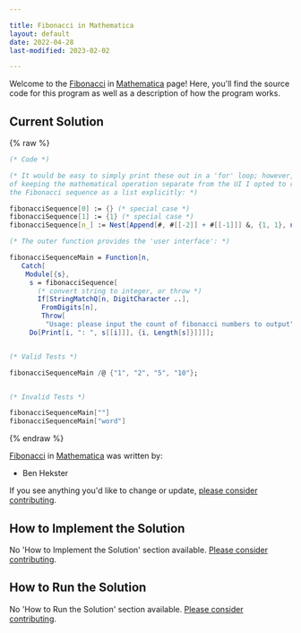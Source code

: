 ```yaml
---

title: Fibonacci in Mathematica
layout: default
date: 2022-04-28
last-modified: 2023-02-02

---
```


Welcome to the [Fibonacci](https://sampleprograms.io/projects/fibonacci) in [Mathematica](https://sampleprograms.io/languages/mathematica) page! Here, you'll find the source code for this program as well as a description of how the program works.

## Current Solution

{% raw %}

```mathematica
(* Code *)

(* It would be easy to simply print these out in a 'for' loop; however, in the spirit
of keeping the mathematical operation separate from the UI I opted to return
the Fibonacci sequence as a list explicitly: *)

fibonacciSequence[0] := {} (* special case *)
fibonacciSequence[1] := {1} (* special case *)
fibonacciSequence[n_] := Nest[Append[#, #[[-2]] + #[[-1]]] &, {1, 1}, n - 2]

(* The outer function provides the 'user interface': *)

fibonacciSequenceMain = Function[n,
   Catch[
    Module[{s},
     s = fibonacciSequence[
       (* convert string to integer, or throw *)
       If[StringMatchQ[n, DigitCharacter ..],
        FromDigits[n],
        Throw[
         "Usage: please input the count of fibonacci numbers to output"]]];
     Do[Print[i, ": ", s[[i]]], {i, Length[s]}]]]];


(* Valid Tests *)

fibonacciSequenceMain /@ {"1", "2", "5", "10"};


(* Invalid Tests *)

fibonacciSequenceMain[""]
fibonacciSequenceMain["word"]
```

{% endraw %}

[Fibonacci](https://sampleprograms.io/projects/fibonacci) in [Mathematica](https://sampleprograms.io/languages/mathematica) was written by:

- Ben Hekster

If you see anything you'd like to change or update, [please consider contributing](https://github.com/TheRenegadeCoder/sample-programs).

## How to Implement the Solution

No 'How to Implement the Solution' section available. [Please consider contributing](https://github.com/TheRenegadeCoder/sample-programs-website).

## How to Run the Solution

No 'How to Run the Solution' section available. [Please consider contributing](https://github.com/TheRenegadeCoder/sample-programs-website).